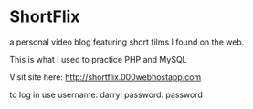 # ShortFlix

a personal video blog featuring short films I found on the web.

This is what I used to practice PHP and MySQL

Visit site here: http://shortflix.000webhostapp.com

to log in use username: darryl
password: password
